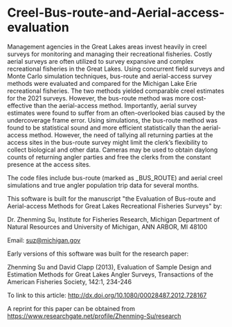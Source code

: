 # Creel-Bus-route-and-Aerial-access-evaluation
Management agencies in the Great Lakes areas invest heavily in creel surveys for monitoring and managing their recreational fisheries. Costly aerial surveys are often utilized to survey expansive and complex recreational fisheries in the Great Lakes. Using concurrent field surveys and Monte Carlo simulation techniques, bus-route and aerial-access survey methods were evaluated and compared for the Michigan Lake Erie recreational fisheries. The two methods yielded comparable creel estimates for the 2021 surveys. However, the bus-route method was more cost-effective than the aerial-access method. Importantly, aerial survey estimates were found to suffer from an often-overlooked bias caused by the undercoverage frame error. Using simulations, the bus-route method was found to be statistical sound and more efficient statistically than the aerial-access method. However, the need of tallying all returning parties at the access sites in the bus-route survey might limit the clerk’s flexibility to collect biological and other data. Cameras may be used to obtain daylong counts of returning angler parties and free the clerks from the constant presence at the access sites.

The code files include bus-route (marked as _BUS_ROUTE) and aerial creel simulations and true angler population trip data for several months.

This software is built for the manuscript "the Evaluation of Bus-route and Aerial-access Methods for Great Lakes Recreational Fisheries Surveys"
by:

 Dr. Zhenming Su, 
 Institute for Fisheries Research,
 Michigan Department of Natural Resources 
      and University of Michigan, 
 ANN ARBOR, MI 48100
 
 Email: suz@michigan.gov

 Early versions of this software was built for the research paper:
 
 Zhenming Su and David Clapp (2013), Evaluation of Sample Design and Estimation Methods for Great Lakes
   Angler Surveys, Transactions of the American Fisheries Society, 142:1, 234-246
   
 To link to this article: http://dx.doi.org/10.1080/00028487.2012.728167
 
 A reprint for this paper can be obtained from https://www.researchgate.net/profile/Zhenming-Su/research
